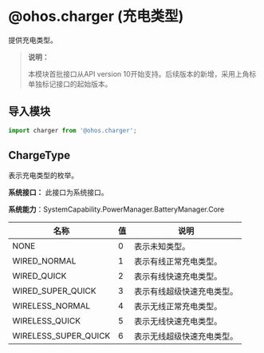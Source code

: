 # @ohos.charger (充电类型)

提供充电类型。

> **说明：**
>
> 本模块首批接口从API version 10开始支持。后续版本的新增，采用上角标单独标记接口的起始版本。


## 导入模块

```js
import charger from '@ohos.charger';
```

## ChargeType

表示充电类型的枚举。

**系统接口：** 此接口为系统接口。

**系统能力**：SystemCapability.PowerManager.BatteryManager.Core

| 名称       | 值  | 说明              |
| -------- | ---- | ----------------- |
| NONE                 | 0    | 表示未知类型。      |
| WIRED_NORMAL         | 1    | 表示有线正常充电类型。 |
| WIRED_QUICK          | 2    | 表示有线快速充电类型。   |
| WIRED_SUPER_QUICK    | 3    | 表示有线超级快速充电类型。 |
| WIRELESS_NORMAL      | 4    | 表示无线正常充电类型。 |
| WIRELESS_QUICK       | 5    | 表示无线快速充电类型。 |
| WIRELESS_SUPER_QUICK | 6    | 表示无线超级快速充电类型。 |
